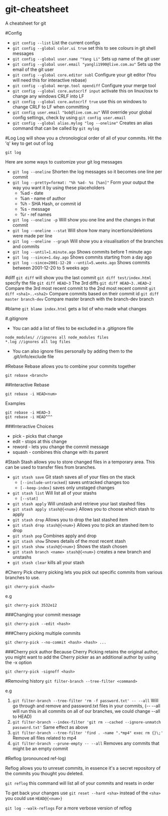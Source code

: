 # git-cheatsheet
A cheatsheet for git

#Config
* ```git config --list``` List the current configs
* ```git config --global color.ui true``` set this to see colours in git shell messages
* ```git config --global user.name "Yang Li"``` Sets up name of the git user
* ```git config --global user.email "yangli1990@live.com.au"``` Sets up the email of the git user
* ```git config --global core.editor subl``` Configure your git editor (You will need this for interactive rebase)
* ```git config --global merge.tool opendiff``` Configure your merge tool
* ```git config --global core.autocrlf input``` activate this on linux/osx to change any windows CRLF into LF
* ```git config --global core.autocrlf true``` use this on windows to change CRLF to LF when committing
* ```git config user.email "bob@live.com.au"``` Will override your global config settings, check by using ```git config user.email```
* ```git config --global alias.mylog "log --oneline"``` Creates an alias command that can be called by ```git mylog```

#Log
Log will show you a chronological order of all of your commits.  Hit the 'q' key to get out of log
```
git log
```

Here are some ways to customize your git log messages
* ```git log --oneline``` Shorten the log messages so it becomes one line per commit
* ```git log --pretty=format: "%h %ad- %s [%an]"``` Form your output the way you want it by using these placeholders
  * %ad - date
  * %an - name of author
  * %h - SHA Hash, or commit id
  * %s - message
  * %r - ref names
* ```git log --oneline -p``` Will show you one line and the changes in that commit
* ```git log --oneline --stat``` Will show how many incertions/deletions were made per line
* ```git log --oneline --graph``` Will show you a visualisation of the branches and commits
* ```git log --until=1.minute.ago``` Shows commits before 1 minute ago
* ```git log --since=1.day.ago``` Shows commits starting from a day ago
* ```git log --since=2001-12-20 --until=5.weeks.ago``` Shows commits between 2001-12-20 to 5 weeks ago

#diff
```git diff``` will show you the last commit
```git diff test/index.html``` specify the file
```git diff HEAD~3``` The 3rd diffs
```git diff HEAD~3..HEAD~2``` Compare the 3rd most recent commit to the 2nd most recent commit
```git diff <sha1>..<sha2>``` Compare commits based on their commit id
```git diff master branch-dev``` Compare master branch with the branch-dev branch

#blame
```git blame index.html``` gets a list of who made what changes

#.gitignore
* You can add a list of files to be excluded in a .gitignore file
```
node_modules/ //ignores all node_modules files
*.log //ignores all log files
```
* You can also ignore files personally by adding them to the .git/info/exclude file

#Rebase
Rebase allows you to combine your commits together

```
git rebase <branch>
```

##Interactive Rebase

```
git rebase -i HEAD<num>
```
Examples
```
git rebase -i HEAD~3
git rebase -i HEAD^^^
```

###Interactive Choices
* pick - picks that change
* edit - stops at this change
* reword - lets you change the commit message
* squash - combines this change with its parent

#Stash
Stash allows you to store changed files in a temporary area.  This can be used to transfer files from branches.

* ```git stash save``` Git stash saves all of your files on the stack
  * ```[--include-untracked]``` saves untracked changes too
  * ```[--keep-index]``` saves only unstaged changes
* ```git stash list``` Will list all of your stashs 
  * ```[--stat]```
* ```git stash apply``` Will unstash and retrieve your last stashed files
* ```git stash apply stash@{<num>}``` Allows you to choose which stash to apply
* ```git stash drop``` Allows you to drop the last stashed item
* ```git stash drop stash@{<num>}``` Allows you to pick an stashed item to drop
* ```git stash pop``` Combines apply and drop
* ```git stash show``` Shows details of the most recent stash
* ```git stash show stash@{<num>}``` Shows the stash chosen
* ```git stash branch <name> stash@{<num>}``` creates a new branch and unstashs
* ```git stash clear``` kills all your stash

#Cherry Pick
cherry picking lets you pick out specific commits from various branches to use.

```git cherry-pick <hash>```

e.g

```git cherry-pick 3532e12```

###Changing your commit message

```git cherry-pick --edit <hash>```

###Cherry picking multiple commits

```git cherry-pick --no-commit <hash> <hash> ...```

###Cherry pick author
Because Cherry Picking retains the original author, you might want to add the Cherry picker as an additional author by using the -x option

```git cherry-pick -signoff <hash>```

#Removing history
```git filter-branch --tree-filter <command>```

e.g

1. ```git filter-branch --tree-filter 'rm -f password.txt' -- --all``` Will go through and remove and password.txt files in your commits, (-- --all will run this in all commits on all of our branches, we could change --all to HEAD) 
2. ```git filter-branch --index-filter 'git rm --cached --ignore-unmatch password.txt'``` Same effect as above
3. ```git filter-branch --tree-filter 'find . -name ".*mp4" exec rm {}\;'``` Remove all files related to mp4
4. ```git filter-branch --prune-empty -- --all``` Removes any commits that might be an empty commit

#Reflog  (pronounced ref-log)

Reflog allows you to unreset commits, in essence it's a secret repository of the commits you thought you deleted.

```git reflog``` this command will list all of your commits and resets in order

To get back your changes use ```git reset --hard <sha>``` instead of the ```<sha>``` you could use ```HEAD@{<num>}```

```git log --walk-reflogs``` For a more verbose version of reflog
